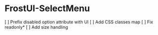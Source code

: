# FrostUI-SelectMenu

[ ] Prefix disabled option attribute with UI
[ ] Add CSS classes map
[ ] Fix readonly*
[ ] Add size handling